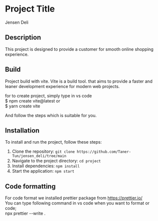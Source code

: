 # Project Title

Jensen Deli

## Description

This project is designed to provide a customer for smooth online shopping experience.

## Build

Project build with vite. Vite is a build tool.
that aims to provide a faster and leaner development experience for modern web projects.

for to create project,  simply type in vs code\
$ npm create vite@latest or \
$ yarn create vite

And follow the steps which is suitable for you.

## Installation

To install and run the project, follow these steps:

1. Clone the repository: `git clone https://github.com/Taner-Tun/jensen_deli/tree/main`
2. Navigate to the project directory: `cd project`
3. Install dependencies: `npm install`
4. Start the application: `npm start`

## Code formatting

For code format we installed prettier package from https://prettier.io/ \
You can type following command in vs code when you want to format or code;\
npx prettier --write .
